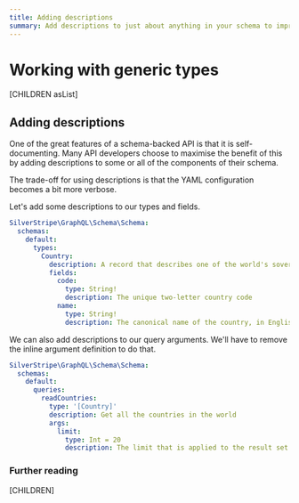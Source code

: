 ```yaml
---
title: Adding descriptions
summary: Add descriptions to just about anything in your schema to improve your developer experience
---
```

# Working with generic types

[CHILDREN asList]

## Adding descriptions

One of the great features of a schema-backed API is that it is self-documenting. Many
API developers choose to maximise the benefit of this by adding descriptions to some or
all of the components of their schema.

The trade-off for using descriptions is that the YAML configuration becomes a bit more verbose.

Let's add some descriptions to our types and fields.

```yaml
SilverStripe\GraphQL\Schema\Schema:
  schemas:
    default:
      types:
        Country:
          description: A record that describes one of the world's sovereign nations
          fields:
            code:
              type: String!
              description: The unique two-letter country code
            name:
              type: String!
              description: The canonical name of the country, in English
```

We can also add descriptions to our query arguments. We'll have to remove the inline argument
definition to do that.

```yaml
SilverStripe\GraphQL\Schema\Schema:
  schemas:
    default:
      queries:
        readCountries:
          type: '[Country]'
          description: Get all the countries in the world
          args:
            limit:
              type: Int = 20
              description: The limit that is applied to the result set
```

### Further reading

[CHILDREN]
